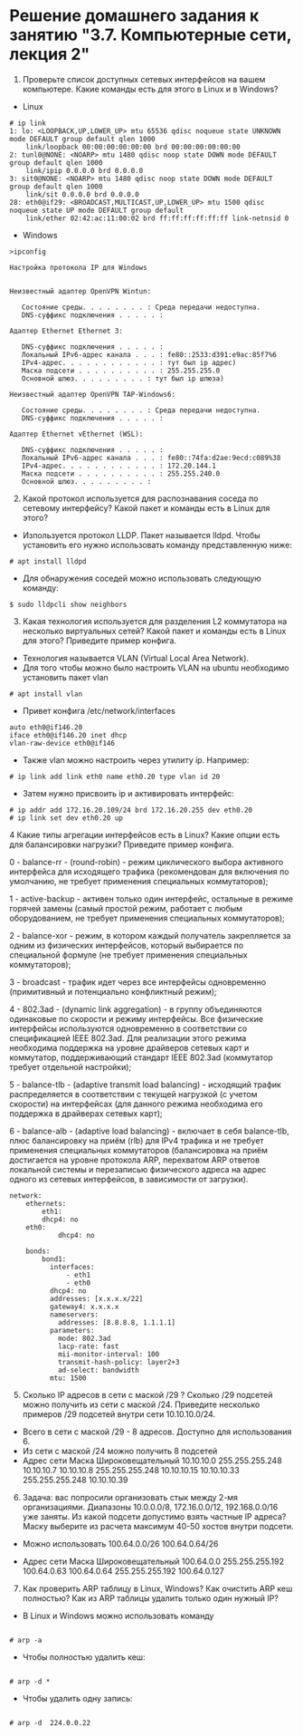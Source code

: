 #  Решение домашнего задания к занятию "3.7. Компьютерные сети, лекция 2"
1. Проверьте список доступных сетевых интерфейсов на вашем компьютере. Какие команды есть для этого в Linux и в Windows?
* Linux

```
# ip link
1: lo: <LOOPBACK,UP,LOWER_UP> mtu 65536 qdisc noqueue state UNKNOWN mode DEFAULT group default qlen 1000
    link/loopback 00:00:00:00:00:00 brd 00:00:00:00:00:00
2: tunl0@NONE: <NOARP> mtu 1480 qdisc noop state DOWN mode DEFAULT group default qlen 1000
    link/ipip 0.0.0.0 brd 0.0.0.0
3: sit0@NONE: <NOARP> mtu 1480 qdisc noop state DOWN mode DEFAULT group default qlen 1000
    link/sit 0.0.0.0 brd 0.0.0.0
28: eth0@if29: <BROADCAST,MULTICAST,UP,LOWER_UP> mtu 1500 qdisc noqueue state UP mode DEFAULT group default
    link/ether 02:42:ac:11:00:02 brd ff:ff:ff:ff:ff:ff link-netnsid 0
```

* Windows

```
>ipconfig

Настройка протокола IP для Windows


Неизвестный адаптер OpenVPN Wintun:

   Состояние среды. . . . . . . . : Среда передачи недоступна.
   DNS-суффикс подключения . . . . . :

Адаптер Ethernet Ethernet 3:

   DNS-суффикс подключения . . . . . :
   Локальный IPv6-адрес канала . . . : fe80::2533:d391:e9ac:85f7%6
   IPv4-адрес. . . . . . . . . . . . : тут был ip адрес)
   Маска подсети . . . . . . . . . . : 255.255.255.0
   Основной шлюз. . . . . . . . . : тут был ip шлюза)

Неизвестный адаптер OpenVPN TAP-Windows6:

   Состояние среды. . . . . . . . : Среда передачи недоступна.
   DNS-суффикс подключения . . . . . :

Адаптер Ethernet vEthernet (WSL):

   DNS-суффикс подключения . . . . . :
   Локальный IPv6-адрес канала . . . : fe80::74fa:d2ae:9ecd:c089%38
   IPv4-адрес. . . . . . . . . . . . : 172.20.144.1
   Маска подсети . . . . . . . . . . : 255.255.240.0
   Основной шлюз. . . . . . . . . :
```

2. Какой протокол используется для распознавания соседа по сетевому интерфейсу? Какой пакет и команды есть в Linux для этого?
* Изпользуется протокол LLDP. Пакет называется lldpd. Чтобы установить его нужно использовать команду представленную ниже:

```
# apt install lldpd
```

* Для обнаружения соседей можно использовать следующую команду:

```
$ sudo lldpcli show neighbors
```

3. Какая технология используется для разделения L2 коммутатора на несколько виртуальных сетей? Какой пакет и команды есть в Linux для этого? Приведите пример конфига.

* Технология называется VLAN (Virtual Local Area Network).
* Для того чтобы можно было настроить VLAN на ubuntu необходимо установить пакет vlan 

```
# apt install vlan
```

* Привет конфига /etc/network/interfaces

```
auto eth0@if146.20
iface eth0@if146.20 inet dhcp
vlan-raw-device eth0@if146
```

* Также vlan можно настроить через утилиту ip. Например:
```
# ip link add link eth0 name eth0.20 type vlan id 20
```

* Затем нужно присвоить ip и активировать интерфейс:

```
# ip addr add 172.16.20.109/24 brd 172.16.20.255 dev eth0.20
# ip link set dev eth0.20 up
```

4 Какие типы агрегации интерфейсов есть в Linux? Какие опции есть для балансировки нагрузки? Приведите пример конфига.

0 - balance-rr - (round-robin) - режим циклического выбора активного интерфейса для исходящего трафика (рекомендован для включения по умолчанию, не требует применения специальных коммутаторов);

1 - active-backup - активен только один интерфейс, остальные в режиме горячей замены (самый простой режим, работает с любым оборудованием, не требует применения специальных коммутаторов);

2 - balance-xor - режим, в котором каждый получатель закрепляется за одним из физических интерфейсов, который выбирается по специальной формуле (не требует применения специальных коммутаторов);

3 - broadcast - трафик идет через все интерфейсы одновременно (примитивный и потенциально конфликтный режим);

4 - 802.3ad - (dynamic link aggregation) - в группу объединяются одинаковые по скорости и режиму интерфейсы. Все физические интерфейсы используются одновременно в соответствии со спецификацией IEEE 802.3ad. Для реализации этого режима необходима поддержка на уровне драйверов сетевых карт и коммутатор, поддерживающий стандарт IEEE 802.3ad (коммутатор требует отдельной настройки);

5 - balance-tlb - (adaptive transmit load balancing) - исходящий трафик распределяется в соответствии с текущей нагрузкой (с учетом скорости) на интерфейсах (для данного режима необходима его поддержка в драйверах сетевых карт);

6 - balance-alb - (adaptive load balancing) - включает в себя balance-tlb, плюс балансировку на приём (rlb) для IPv4 трафика и не требует применения специальных коммутаторов (балансировка на приём достигается на уровне протокола ARP, перехватом ARP ответов локальной системы и перезаписью физического адреса на адрес одного из сетевых интерфейсов, в зависимости от загрузки).

```
network:
    ethernets:
        eth1:          
	    dhcp4: no
	eth0:
            dhcp4: no

    bonds:
        bond1:
          interfaces:
              - eth1
              - eth0
          dhcp4: no
          addresses: [x.x.x.x/22]
          gateway4: x.x.x.x
          nameservers:
            addresses: [8.8.8.8, 1.1.1.1]
          parameters:
            mode: 802.3ad
            lacp-rate: fast
            mii-monitor-interval: 100
            transmit-hash-policy: layer2+3
            ad-select: bandwidth
          mtu: 1500
```

5. Сколько IP адресов в сети с маской /29 ? Сколько /29 подсетей можно получить из сети с маской /24. Приведите несколько примеров /29 подсетей внутри сети 10.10.10.0/24.
* Всего в сети с маской /29 - 8 адресов. Доступно для использования 6.
* Из сети с маской /24 можно получить 8 подсетей
* Адрес сети     Маска           Широковещательный
10.10.10.0    255.255.255.248    10.10.10.7
10.10.10.8    255.255.255.248    10.10.10.15
10.10.10.33   255.255.255.248    10.10.10.39

6. Задача: вас попросили организовать стык между 2-мя организациями. Диапазоны 10.0.0.0/8, 172.16.0.0/12, 192.168.0.0/16 уже заняты. Из какой подсети допустимо взять частные IP адреса? Маску выберите из расчета максимум 40-50 хостов внутри подсети.

* Можно использовать 100.64.0.0/26 100.64.0.64/26

* Адрес сети     Маска           Широковещательный
 100.64.0.0    255.255.255.192    100.64.0.63
 100.64.0.64   255.255.255.192    100.64.0.127



7. Как проверить ARP таблицу в Linux, Windows? Как очистить ARP кеш полностью? Как из ARP таблицы удалить только один нужный IP?

* В Linux и Windows можно использовать команду


```

# arp -a

```


* Чтобы полностью удалить кеш:


```

# arp -d *

```


* Чтобы удалить одну запись:


```

# arp -d  224.0.0.22

```

